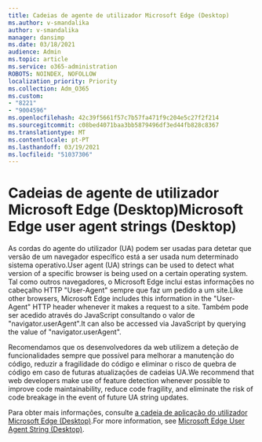 ```yaml
---
title: Cadeias de agente de utilizador Microsoft Edge (Desktop)
ms.author: v-smandalika
author: v-smandalika
manager: dansimp
ms.date: 03/18/2021
audience: Admin
ms.topic: article
ms.service: o365-administration
ROBOTS: NOINDEX, NOFOLLOW
localization_priority: Priority
ms.collection: Adm_O365
ms.custom:
- "8221"
- "9004596"
ms.openlocfilehash: 42c39f5661f57c7b57fa471f9c204e5c27f2f214
ms.sourcegitcommit: c08bed4071baa3bb5879496df3ed44fb828c8367
ms.translationtype: MT
ms.contentlocale: pt-PT
ms.lasthandoff: 03/19/2021
ms.locfileid: "51037306"
---
```

# <a name="microsoft-edge-user-agent-strings-desktop"></a><span data-ttu-id="d182e-102">Cadeias de agente de utilizador Microsoft Edge (Desktop)</span><span class="sxs-lookup"><span data-stu-id="d182e-102">Microsoft Edge user agent strings (Desktop)</span></span>

<span data-ttu-id="d182e-103">As cordas do agente do utilizador (UA) podem ser usadas para detetar que versão de um navegador específico está a ser usada num determinado sistema operativo.</span><span class="sxs-lookup"><span data-stu-id="d182e-103">User agent (UA) strings can be used to detect what version of a specific browser is being used on a certain operating system.</span></span> <span data-ttu-id="d182e-104">Tal como outros navegadores, o Microsoft Edge inclui estas informações no cabeçalho HTTP "User-Agent" sempre que faz um pedido a um site.</span><span class="sxs-lookup"><span data-stu-id="d182e-104">Like other browsers, Microsoft Edge includes this information in the "User-Agent" HTTP header whenever it makes a request to a site.</span></span> <span data-ttu-id="d182e-105">Também pode ser acedido através do JavaScript consultando o valor de "navigator.userAgent".</span><span class="sxs-lookup"><span data-stu-id="d182e-105">It can also be accessed via JavaScript by querying the value of "navigator.userAgent".</span></span>

<span data-ttu-id="d182e-106">Recomendamos que os desenvolvedores da web utilizem a deteção de funcionalidades sempre que possível para melhorar a manutenção do código, reduzir a fragilidade do código e eliminar o risco de quebra de código em caso de futuras atualizações de cadeias UA.</span><span class="sxs-lookup"><span data-stu-id="d182e-106">We recommend that web developers make use of feature detection whenever possible to improve code maintainability, reduce code fragility, and eliminate the risk of code breakage in the event of future UA string updates.</span></span>

<span data-ttu-id="d182e-107">Para obter mais informações, consulte [a cadeia de aplicação do utilizador Microsoft Edge (Desktop)](https://docs.microsoft.com/microsoft-edge/web-platform/user-agent-string).</span><span class="sxs-lookup"><span data-stu-id="d182e-107">For more information, see [Microsoft Edge User Agent String (Desktop)](https://docs.microsoft.com/microsoft-edge/web-platform/user-agent-string).</span></span>

